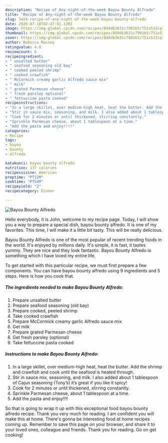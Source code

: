 ```yaml
---
description: "Recipe of Any-night-of-the-week Bayou Bounty Alfredo"
title: "Recipe of Any-night-of-the-week Bayou Bounty Alfredo"
slug: 3424-recipe-of-any-night-of-the-week-bayou-bounty-alfredo
date: 2020-07-18T02:47:01.130Z
image: https://img-global.cpcdn.com/recipes/894db3631c7901b5/751x532cq70/bayou-bounty-alfredo-recipe-main-photo.jpg
thumbnail: https://img-global.cpcdn.com/recipes/894db3631c7901b5/751x532cq70/bayou-bounty-alfredo-recipe-main-photo.jpg
cover: https://img-global.cpcdn.com/recipes/894db3631c7901b5/751x532cq70/bayou-bounty-alfredo-recipe-main-photo.jpg
author: Rebecca Massey
ratingvalue: 4.8
reviewcount: 8
recipeingredient:
- " unsalted butter"
- " seafood seasoning old bay"
- " cooked peeled shrimp"
- " cooked crawfish"
- " McCormick creamy garlic Alfredo sauce mix"
- " milk"
- " grated Parmesan cheese"
- " fresh parsley optional"
- " fettuccine pasta cooked"
recipeinstructions:
- "In a large skillet, over medium-high heat, heat the butter. Add the shrimp and crawfish and cook until the seafood is heated through."
- "Stir in sauce mix, seasoning, and milk. I also added about 1 tablespoon of Cajun seasoning (Tony’s) it’s great if you like it spicy!"
- "Cook for 2 minutes or until thickened, stirring constantly."
- "Sprinkle Parmesan cheese, about 1 tablespoon at a time."
- "Add the pasta and enjoy!!!!"
categories:
- Recipe
tags:
- bayou
- bounty
- alfredo

katakunci: bayou bounty alfredo 
nutrition: 137 calories
recipecuisine: American
preptime: "PT12M"
cooktime: "PT54M"
recipeyield: "2"
recipecategory: Dinner

---
```



![Bayou Bounty Alfredo](https://img-global.cpcdn.com/recipes/894db3631c7901b5/751x532cq70/bayou-bounty-alfredo-recipe-main-photo.jpg)

Hello everybody, it is John, welcome to my recipe page. Today, I will show you a way to prepare a special dish, bayou bounty alfredo. It is one of my favorites. This time, I will make it a little bit tasty. This will be really delicious.



Bayou Bounty Alfredo is one of the most popular of recent trending foods in the world. It's enjoyed by millions daily. It's simple, it is fast, it tastes yummy. They are nice and they look fantastic. Bayou Bounty Alfredo is something which I have loved my entire life.


To get started with this particular recipe, we must first prepare a few components. You can have bayou bounty alfredo using 9 ingredients and 5 steps. Here is how you cook that.

<!--inarticleads1-->

##### The ingredients needed to make Bayou Bounty Alfredo:

1. Prepare  unsalted butter
1. Prepare  seafood seasoning (old bay)
1. Prepare  cooked, peeled shrimp
1. Take  cooked crawfish
1. Prepare  McCormick creamy garlic Alfredo sauce mix
1. Get  milk
1. Prepare  grated Parmesan cheese
1. Get  fresh parsley (optional)
1. Take  fettuccine pasta cooked




<!--inarticleads2-->

##### Instructions to make Bayou Bounty Alfredo:

1. In a large skillet, over medium-high heat, heat the butter. Add the shrimp and crawfish and cook until the seafood is heated through.
1. Stir in sauce mix, seasoning, and milk. I also added about 1 tablespoon of Cajun seasoning (Tony’s) it’s great if you like it spicy!
1. Cook for 2 minutes or until thickened, stirring constantly.
1. Sprinkle Parmesan cheese, about 1 tablespoon at a time.
1. Add the pasta and enjoy!!!!




So that is going to wrap it up with this exceptional food bayou bounty alfredo recipe. Thank you very much for reading. I am confident you will make this at home. There's gonna be interesting food at home recipes coming up. Remember to save this page on your browser, and share it to your loved ones, colleague and friends. Thank you for reading. Go on get cooking!
